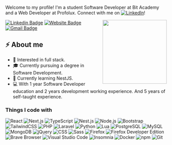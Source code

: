 Welcome to my profile! I'm a student Software Developer at Bit Academy and a Web Developer at Profolux. Connect with me on [![LinkedIn](LinkedIn)](https://www.linkedin.com/in/zep-heijmans-11a080201/)!

<img align='right' src='https://64.media.tumblr.com/tumblr_lkuawqNwOp1qhfyv3o1_400.gif' width='200"'>


[![Linkedin Badge](https://img.shields.io/badge/ZepHeijmans-blue?style=flat-square&logo=Linkedin&logoColor=white&link=https://www.linkedin.com/in/zep-heijmans-11a080201/)](https://www.linkedin.com/in/zep-heijmans-11a080201/)
[![Website Badge](https://img.shields.io/badge/zepheijmans-e34f26?style=flat-square&logo=HTML5&logoColor=white&link=https://zepheijmans.nl/)](https://zepheijmans.nl/)
[![Gmail Badge](https://img.shields.io/badge/heijmanszep@gmail.com-d14836?style=flat-square&logo=Gmail&logoColor=white&link=mailto:heijmanszep@gmail.com)](mailto:heijmanszep@gmail.com)
## ⚡ About me
- 🧐 Interested in full stack.
- 🎓 Currently pursuing a degree in Software Development.
- 🌱 Currently learning NestJS.
- 💻 With 1 year Software Developer education and 2 years development working experience. And 5 years of self-taught experience.

### Things I code with

<div>
  <img src="https://shields.io/badge/react-00B5E2?logo=react&logoColor=white&style=for-the-badge" alt="React">
  <img src="https://shields.io/badge/Next.js-000000?logo=next.js&logoColor=white&style=for-the-badge" alt="Next.js">
  <img src="https://shields.io/badge/TypeScript-blue?logo=typescript&logoColor=white&style=for-the-badge" alt="TypeScript">
  <img src="https://shields.io/badge/NestJS-red?logo=nest.js&logoColor=white&style=for-the-badge" alt="Nest.js">
  <img src="https://shields.io/badge/Node.js-339933?logo=node.js&logoColor=white&style=for-the-badge" alt="Node.js">
  <img src="https://shields.io/badge/Bootstrap-563D7C?logo=bootstrap&logoColor=white&style=for-the-badge" alt="Bootstrap">
  <img src="https://shields.io/badge/TailwindCSS-38B2AC?logo=tailwind-css&logoColor=white&style=for-the-badge" alt="TailwindCSS">
  <img src="https://shields.io/badge/PHP-777BB4?logo=php&logoColor=white&style=for-the-badge" alt="PHP">
  <img src="https://shields.io/badge/Laravel-FF2D20?logo=laravel&logoColor=white&style=for-the-badge" alt="Laravel">
  <img src="https://img.shields.io/badge/Python-3776AB?logo=python&logoColor=white&style=for-the-badge" alt="Python">
  <img src="https://shields.io/badge/Lua-blue?logo=lua&logoColor=white&style=for-the-badge" alt="Lua">
  <img src="https://shields.io/badge/PostgreSQL-4169E1?logo=postgresql&logoColor=white&style=for-the-badge" alt="PostgreSQL"> 
  <img src="https://shields.io/badge/MySQL-4479A1?logo=mysql&logoColor=white&style=for-the-badge" alt="MySQL">
  <img src="https://shields.io/badge/MongoDB-47A248?logo=mongodb&logoColor=white&style=for-the-badge" alt="MongoDB">
  <img src="https://shields.io/badge/jQuery-0769AD?logo=jquery&logoColor=white&style=for-the-badge" alt="jQuery">
  <img src="https://shields.io/badge/CSS-1572B6?logo=css3&logoColor=white&style=for-the-badge" alt="CSS">
  <img src="https://shields.io/badge/Sass-CC6699?logo=sass&logoColor=white&style=for-the-badge" alt="Sass">
  
  <img src="https://shields.io/badge/Firefox-FF7139?logo=firefox&logoColor=white&style=for-the-badge" alt="Firefox">
  <img src="https://shields.io/badge/Firefox_Developer_Edition-FFA600?logo=firefox-browser&logoColor=white&style=for-the-badge" alt="Firefox Developer Edition">
  <img src="https://shields.io/badge/Brave-FB542B?logo=brave&logoColor=white&style=for-the-badge" alt="Brave Browser"> 
  <img src="https://shields.io/badge/Visual_Studio_Code-007ACC?logo=visual-studio-code&logoColor=white&style=for-the-badge" alt="Visual Studio Code">
  <img src="https://shields.io/badge/Insomnia-5849BE?logo=insomnia&logoColor=white&style=for-the-badge" alt="Insomnia">
  <img src="https://shields.io/badge/Docker-2496ED?logo=docker&logoColor=white&style=for-the-badge" alt="Docker">
  <img src="https://shields.io/badge/npm-CB3837?logo=npm&logoColor=white&style=for-the-badge" alt="npm">
  <img src="https://shields.io/badge/Git-F05032?logo=git&logoColor=white&style=for-the-badge" alt="Git">
</div>

